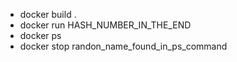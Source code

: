 - docker build .
- docker run HASH_NUMBER_IN_THE_END
- docker ps
- docker stop randon_name_found_in_ps_command